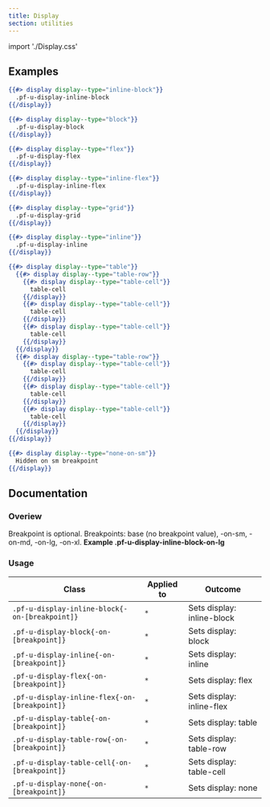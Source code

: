 ```yaml
---
title: Display
section: utilities
---
```


import './Display.css'

## Examples
```hbs title=Inline-block
{{#> display display--type="inline-block"}}
  .pf-u-display-inline-block
{{/display}}
```

```hbs title=Block
{{#> display display--type="block"}}
  .pf-u-display-block
{{/display}}
```

```hbs title=Flex
{{#> display display--type="flex"}}
  .pf-u-display-flex
{{/display}}
```

```hbs title=Inline-flex
{{#> display display--type="inline-flex"}}
  .pf-u-display-inline-flex
{{/display}}
```

```hbs title=Grid
{{#> display display--type="grid"}}
  .pf-u-display-grid
{{/display}}
```

```hbs title=Inline
{{#> display display--type="inline"}}
  .pf-u-display-inline
{{/display}}
```

```hbs title=Table
{{#> display display--type="table"}}
  {{#> display display--type="table-row"}}
    {{#> display display--type="table-cell"}}
      table-cell
    {{/display}}
    {{#> display display--type="table-cell"}}
      table-cell
    {{/display}}
    {{#> display display--type="table-cell"}}
      table-cell
    {{/display}}
  {{/display}}
  {{#> display display--type="table-row"}}
    {{#> display display--type="table-cell"}}
      table-cell
    {{/display}}
    {{#> display display--type="table-cell"}}
      table-cell
    {{/display}}
    {{#> display display--type="table-cell"}}
      table-cell
    {{/display}}
  {{/display}}
{{/display}}
```

```hbs title=None
{{#> display display--type="none-on-sm"}}
  Hidden on sm breakpoint
{{/display}}
```

## Documentation
### Overiew
Breakpoint is optional. Breakpoints: base (no breakpoint value), -on-sm, -on-md, -on-lg, -on-xl. **Example .pf-u-display-inline-block-on-lg**

### Usage
| Class | Applied to | Outcome |
| -- | -- | -- |
| `.pf-u-display-inline-block{-on-[breakpoint]}` | `*` |  Sets display: inline-block |
| `.pf-u-display-block{-on-[breakpoint]}` | `*` |  Sets display: block |
| `.pf-u-display-inline{-on-[breakpoint]}` | `*` |  Sets display: inline |
| `.pf-u-display-flex{-on-[breakpoint]}` | `*` |  Sets display: flex |
| `.pf-u-display-inline-flex{-on-[breakpoint]}` | `*` |  Sets display: inline-flex |
| `.pf-u-display-table{-on-[breakpoint]}` | `*` |  Sets display: table |
| `.pf-u-display-table-row{-on-[breakpoint]}` | `*` |  Sets display: table-row |
| `.pf-u-display-table-cell{-on-[breakpoint]}` | `*` |  Sets display: table-cell |
| `.pf-u-display-none{-on-[breakpoint]}` | `*` |  Sets display: none |
